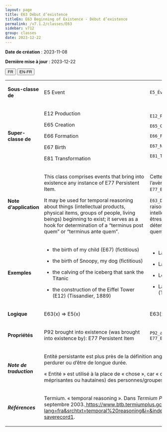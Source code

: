 ```yaml
---
layout: page
title: E63 Début d’existence
titleEn: E63 Beginning of Existence - Début d’existence
permalink: /v7.1.2/classes/E63
sidebar: v712
group: classes
date: 2023-12-22
---
```


**Date de création** : 2023-11-08

**Dernière mise à jour** : 2023-12-22

<div class="lang-buttons">
 <button id="fr" class="activate">FR</button>
 <button id="en-fr">EN-FR</button>
</div>

<table>
<tbody>
<tr>
<td><p><strong>Sous-classe de</strong></p></td>
<td class="en">
<p>E5 Event</p>
</td>
<td>
<p><code class="language-plaintext highlighter-rouge">E5_Évènement</code> </p>
</td>
</tr>
<tr>
<td><p><strong>Super-classe de</strong></p></td>
<td class="en">
<p>E12 Production</p>
<p>E65<strong> </strong>Creation<strong></strong></p>
<p>E66 Formation</p>
<p>E67 Birth</p>
<p>E81 Transformation</p>
</td>
<td>
<p><code class="language-plaintext highlighter-rouge">E12_Production</code> </p>
<p><code class="language-plaintext highlighter-rouge">E65_Création</code> </p>
<p><code class="language-plaintext highlighter-rouge">E66_Formation</code> </p>
<p><code class="language-plaintext highlighter-rouge">E67_Naissance</code> </p>
<p><code class="language-plaintext highlighter-rouge">E81_Transformation</code> </p>
</td>
</tr>
<tr>
<td><p><strong>Note d’application</strong></p></td>
<td class="en">
<p>This class comprises events that bring into existence any instance of E77 Persistent Item. </p>
<p>It may be used for temporal reasoning about things (intellectual products, physical items, groups of people, living beings) beginning to exist; it serves as a hook for determination of a “terminus post quem” or “terminus ante quem”.</p>
</td>
<td>
<p>Cette classe comprend les évènements qui permettent l’avènement de n’importe quelle instance de <code class="language-plaintext highlighter-rouge">E77_Entité_persistante</code>. </p>
<p><code class="language-plaintext highlighter-rouge">E63_Début_d’existence</code> peut être utilisée aux fins du raisonnement temporel sur des entités (produits intellectuels, entités matérielles, groupes de personnes, êtres vivants) qui commencent à exister; elle permet de déterminer le « terminus post quem » ou le « terminus ante quem ».</p>
</td>
</tr>
<tr>
<td><p><strong>Exemples</strong></p></td>
<td class="en">
<ul>
<li><p>the birth of my child (E67) (fictitious)</p>
</li>
<li><p>the birth of Snoopy, my dog (fictitious)</p>
</li>
<li><p>the calving of the iceberg that sank the Titanic</p>
</li>
<li><p>the construction of the Eiffel Tower (E12) (Tissandier, 1889)</p>
</li>
</ul>
</td>
<td>
<ul>
<li><p>La naissance de mon enfant (<code class="language-plaintext highlighter-rouge">E67_Naissance</code>) (fictif)</p>
</li>
<li><p>La naissance de Snoopy, mon chien (fictif)</p>
</li>
<li><p>Le vêlage de l’iceberg qui a causé le naufrage du Titanic</p>
</li>
<li><p>La construction de la tour Eiffel (<code class="language-plaintext highlighter-rouge">E12_Production</code>) (Tissandier, 1889)</p>
</li>
</ul>
</td>
</tr>
<tr>
<td><p><strong>Logique</strong></p></td>
<td class="en">
<p>E63(x) ⇒ E5(x)</p>
</td>
<td>
<p>E63(x) ⇒ E5(x)</p>
</td>
</tr>
<tr>
<td><p><strong>Propriétés</strong></p></td>
<td class="en">
<p>P92 brought into existence (was brought into existence by): E77 Persistent Item</p>
</td>
<td>
<p><code class="language-plaintext highlighter-rouge">P92_a_fait_exister (a_commencé_à_exister_par)</code> : <code class="language-plaintext highlighter-rouge">E77_Entité_persistante</code></p>
</td>
</tr>
<tr>
<td><p><strong><em>Note de traduction</em></strong></p></td>
<td colspan="2">
<p>Entité persistante est plus près de la définition anglaise qui porte sur le fait de persister plutôt que de perdurer ou d’être de longue durée.</p>
<p>« Entité » est utilisé à la place de « chose », car « chose » n’inclut pas (à l’exception de désignations méprisantes ou hautaines) des personnes/groupes/humains. </p>
</td>
</tr>
<tr>
<td><p><strong><em>Références</em></strong></p></td>
<td colspan="2">
<p>Termium. « temporal reasoning ». Dans <em>Termium Plus</em>. Ottawa, CA-ON: Gouvernment du Canada, 19 septembre 2003.<a href="https://www.btb.termiumplus.gc.ca/tpv2alpha/alpha-fra.html?lang=fra&srchtxt=temporal%20reasoning&i=&index=alt&sg_kp_wet=921138&fchrcrdnm=1#fichesauve-saverecord1"><span class="underline"> </span></a><a href="https://www.btb.termiumplus.gc.ca/tpv2alpha/alpha-fra.html?lang=fra&srchtxt=temporal%20reasoning&i=&index=alt&sg_kp_wet=921138&fchrcrdnm=1#fichesauve-saverecord1"><span class="underline">https://www.btb.termiumplus.gc.ca/tpv2alpha/alpha-fra.html?lang=fra&srchtxt=temporal%20reasoning&i=&index=alt&sg_kp_wet=921138&fchrcrdnm=1#fichesauve-saverecord1</span></a>.</p>
</td>
</tr>
</tbody>
</table>
